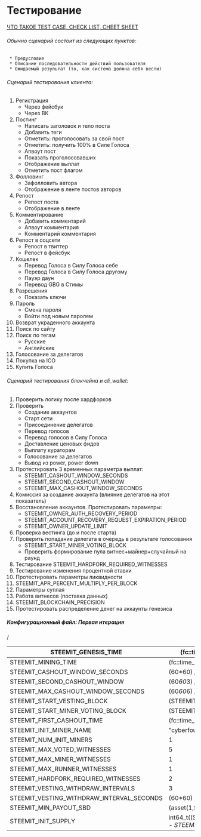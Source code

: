 # Тестирование
<!-- toc -->

[ЧТО ТАКОЕ TEST CASE, CHECK LIST, CHEET SHEET](http://bugscatcher.net/archives/2480)

###### Обычно сценарий состоит из следующих пунктов:
     * Предусловие
     * Описание последовательности действий пользователя
     * Ожидаемый результат (то, как система должна себя вести)

###### Сценарий тестирования клиента:
1. Регистрация
     * Через фейсбук
     * Через ВК
2. Постинг
     * Написать заголовок и тело поста
     * Добавить теги
     * Отметить: проголосовать за свой пост
     * Отметить: получить 100% в Силе Голоса
     * Апвоут пост
     * Показать проголосовавших
     * Отображение выплат
     * Отметить пост флагом
3. Фолловинг
     * Зафолловить автора
     * Отображение в ленте постов авторов
4. Репост
     * Репост поста
     * Отображение в ленте
5. Комментирование
     * Добавить комментарий
     * Апвоут комментария
     * Комментарий комментария
6. Репост в соцсети
     * Репост в твиттер
     * Репост в фейсбук
7. Кошелек
     * Перевод Голоса в Силу Голоса себе
     * Перевод Голоса в Силу Голоса другому
     * Пауэр даун
     * Перевод GBG	в Стимы
8. Разрешения
     * Показать ключи
9. Пароль
     * Смена пароля
     * Войти под новым паролем
10. Возврат украденного аккаунта
11. Поиск по сайту
12. Поиск по тегам
     * Русские
     * Английские
13. Голосование за делегатов
14. Покупка на ICO
15. Купить Голоса

###### Сценарий тестирования блокчейна и cli_wallet:

1. Проверить логику после хардфорков
2. Проверить
     * Создание аккаунтов
     * Старт сети
     * Присоединение делегатов
     * Перевод голосов
     * Перевод голосов в Силу Голоса
     * Доставление ценовых фидов
     * Выплату кураторам
     * Голосование за делегатов
     * Вывод из power, power down
3. Протестировать 3 временных параметра выплат:
     * STEEMIT_CASHOUT_WINDOW_SECONDS
     * STEEMIT_SECOND_CASHOUT_WINDOW
     * STEEMIT_MAX_CASHOUT_WINDOW_SECONDS
4. Комиссия за создание аккаунта (влияние делегатов на этот показатель)
5. Восстановление аккаунтов. Протестировать параметры:
     * STEEMIT_OWNER_AUTH_RECOVERY_PERIOD
     * STEEMIT_ACCOUNT_RECOVERY_REQUEST_EXPIRATION_PERIOD
     * STEEMIT_OWNER_UPDATE_LIMIT
6. Проверка вестинга (до и после старта)
7. Проверить попадание делегата в очередь в результате голосования
     * STEEMIT_START_MINER_VOTING_BLOCK
     * Проверить формирование пула витнес+майнер+случайный на раунд
8. Тестирование STEEMIT_HARDFORK_REQUIRED_WITNESSES
9. Тестирование изменения процентной ставки
10. Протестировать параметры ликвидности
11. STEEMIT_APR_PERCENT_MULTIPLY_PER_BLOCK
12. Параметры суплая
13. Работа витнесов (поставка данных)
14. STEEMIT_BLOCKCHAIN_PRECISION
15. Протестировать распределение денег на аккаунты генезиса

##### Конфигурационный файл: Первая итерация
/

STEEMIT_GENESIS_TIME   |  (fc::time_point_sec(1475332220)) 
-----------------------|----------------------------------
STEEMIT_MINING_TIME |    (fc::time_point_sec(1475332300)) 
STEEMIT_CASHOUT_WINDOW_SECONDS |   (60*60) /// 1 hr   
STEEMIT_SECOND_CASHOUT_WINDOW |   (60*60*3) /// 3 hours   
STEEMIT_MAX_CASHOUT_WINDOW_SECONDS |    (60*60*6) /// 6 hours  
STEEMIT_START_VESTING_BLOCK |   (STEEMIT_BLOCKS_PER_DAY/4)   
STEEMIT_START_MINER_VOTING_BLOCK |   (STEEMIT_BLOCKS_PER_DAY/3)   
STEEMIT_FIRST_CASHOUT_TIME |  (fc::time_point_sec(1475346620))    
STEEMIT_INIT_MINER_NAME |  "cyberfounder"    
STEEMIT_NUM_INIT_MINERS |    1  
STEEMIT_MAX_VOTED_WITNESSES |  5    
STEEMIT_MAX_MINER_WITNESSES |   1   
STEEMIT_MAX_RUNNER_WITNESSES |   1   
STEEMIT_HARDFORK_REQUIRED_WITNESSES | 2  
STEEMIT_VESTING_WITHDRAW_INTERVALS |   3   
STEEMIT_VESTING_WITHDRAW_INTERVAL_SECONDS |  (60*60)    
STEEMIT_MIN_PAYOUT_SBD |   (asset(1,SBD_SYMBOL))   
STEEMIT_INIT_SUPPLY |   int64_t((STEEMIT_BLOCKS_PER_DAY*1/0.03 - STEEMIT_BLOCKS_PER_DAY*1)*1000)   

